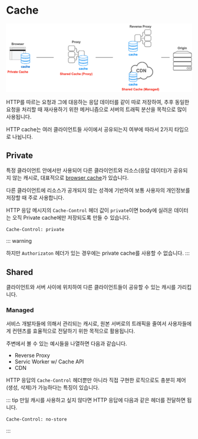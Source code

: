 # Cache

![Cache](../image/http1_cache.png)

HTTP를 따르는 요청과 그에 대응하는 응답 데이터를 같이 따로 저장하여, 추후 동일한 요청을 처리할 때 재사용하기 위한 메커니즘으로 서버의 트래픽 분산을 목적으로 많이 사용됩니다.

HTTP cache는 여러 클라이언트들 사이에서 공유되는지 여부에 따라서 2가지 타입으로 나뉩니다.

## Private

특정 클라이언트 안에서만 사용되어 다른 클라이언트와 리소스(응답 데이터)가 공유되지 않는 캐시로, 대표적으로 [browser cache](../../browser/web_api/cache_storage.md)가 있습니다.

다른 클라이언트에 리소스가 공개되지 않는 성격에 기반하여 보통 사용자의 개인정보를 저장할 때 주로 사용합니다.

HTTP 응답 메시지의 `Cache-Control` 헤더 값이 `private`이면 body에 실려온 데이터는 오직 Private cache에만 저장되도록 만들 수 있습니다.

```bash
Cache-Control: private
```

::: warning

하지만 `Authorizaton` 헤더가 있는 경우에는 private cache를 사용할 수 없습니다.
:::

## Shared

클라이언트와 서버 사이에 위치하여 다른 클라이언트들이 공유할 수 있는 캐시를 가리킵니다.

### Managed

서비스 개발자들에 의해서 관리되는 캐시로, 원본 서버로의 트래픽을 줄여서 사용자들에게 컨텐츠를 효율적으로 전달하기 위한 목적으로 활용됩니다.

주변에서 볼 수 있는 예시들을 나열하면 다음과 같습니다.

- Reverse Proxy
- Servic Worker w/ Cache API
- CDN

HTTP 응답의 `Cache-Control` 헤더뿐만 아니라 직접 구현한 로직으로도 충분히 제어(생성, 삭제)가 가능하다는 특징이 있습니다.

::: tip
만일 캐시를 사용하고 싶지 않다면 HTTP 응답에 다음과 같은 헤더를 전달하면 됩니다.

```bash
Cache-Control: no-store
```

:::
